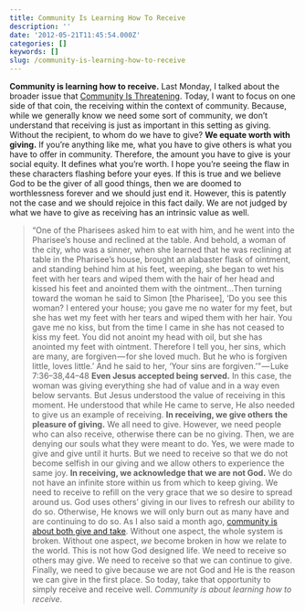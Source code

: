 ```yaml
---
title: Community Is Learning How To Receive
description: ''
date: '2012-05-21T11:45:54.000Z'
categories: []
keywords: []
slug: /community-is-learning-how-to-receive
---
```

**Community is learning how to receive.** Last Monday, I talked about the broader issue that [Community Is Threatening](http://104.193.143.57/~waywar13/ce/2012/05/14/community-is-threatening/ "Community Is Threatening"). Today, I want to focus on one side of that coin, the receiving within the context of community. Because, while we generally know we need some sort of community, we don’t understand that receiving is just as important in this setting as giving. Without the recipient, to whom do we have to give?
**We equate worth with giving.** If you’re anything like me, what you have to give others is what you have to offer in community. Therefore, the amount you have to give is your social equity. It defines what you’re worth. I hope you’re seeing the flaw in these characters flashing before your eyes. If this is true and we believe God to be the giver of all good things, then we are doomed to worthlessness forever and we should just end it. However, this is patently not the case and we should rejoice in this fact daily. We are not judged by what we have to give as receiving has an intrinsic value as well.
> “One of the Pharisees asked him to eat with him, and he went into the Pharisee’s house and reclined at the table. And behold, a woman of the city, who was a sinner, when she learned that he was reclining at table in the Pharisee’s house, brought an alabaster flask of ointment, and standing behind him at his feet, weeping, she began to wet his feet with her tears and wiped them with the hair of her head and kissed his feet and anointed them with the ointment…Then turning toward the woman he said to Simon \[the Pharisee\], ‘Do you see this woman? I entered your house; you gave me no water for my feet, but she has wet my feet with her tears and wiped them with her hair. You gave me no kiss, but from the time I came in she has not ceased to kiss my feet. You did not anoint my head with oil, but she has anointed my feet with ointment. Therefore I tell you, her sins, which are many, are forgiven — for she loved much. But he who is forgiven little, loves little.’ And he said to her, ‘Your sins are forgiven.’” — Luke 7:36–38,44–48
**Even Jesus accepted being served.** In this case, the woman was giving everything she had of value and in a way even below servants. But Jesus understood the value of receiving in this moment. He understood that while He came to serve, He also needed to give us an example of receiving.
**In receiving, we give others the pleasure of giving.** We all need to give. However, we need people who can also receive, otherwise there can be no giving. Then, we are denying our souls what they were meant to do. Yes, we were made to give and give until it hurts. But we need to receive so that we do not become selfish in our giving and we allow others to experience the same joy.
**In receiving, we acknowledge that we are not God.** We do not have an infinite store within us from which to keep giving. We need to receive to refill on the very grace that we so desire to spread around us. God uses others’ giving in our lives to refresh our ability to do so. Otherwise, He knows we will only burn out as many have and are continuing to do so.
As I also said a month ago, [community is about both give and take](http://104.193.143.57/~waywar13/ce/2012/04/16/why-community/ "Why Community?"). Without one aspect, the whole system is broken. Without one aspect, _we_ become broken in how we relate to the world. This is not how God designed life. We need to receive so others may give. We need to receive so that we can continue to give. Finally, we need to give because we are not God and He is the reason we can give in the first place. So today, take that opportunity to simply receive and receive well. _Community is about learning how to receive_.
